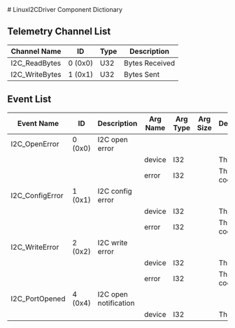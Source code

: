 <title>LinuxI2CDriver Component Dictionary</title>
# LinuxI2CDriver Component Dictionary


## Telemetry Channel List

|Channel Name|ID|Type|Description|
|---|---|---|---|
|I2C_ReadBytes|0 (0x0)|U32|Bytes Received|
|I2C_WriteBytes|1 (0x1)|U32|Bytes Sent|

## Event List

|Event Name|ID|Description|Arg Name|Arg Type|Arg Size|Description
|---|---|---|---|---|---|---|
|I2C_OpenError|0 (0x0)|I2C open error| | | | |
| | | |device|I32||The device|    
| | | |error|I32||The error code|    
|I2C_ConfigError|1 (0x1)|I2C config error| | | | |
| | | |device|I32||The device|    
| | | |error|I32||The error code|    
|I2C_WriteError|2 (0x2)|I2C write error| | | | |
| | | |device|I32||The device|    
| | | |error|I32||The error code|    
|I2C_PortOpened|4 (0x4)|I2C open notification| | | | |
| | | |device|I32||The device|    
